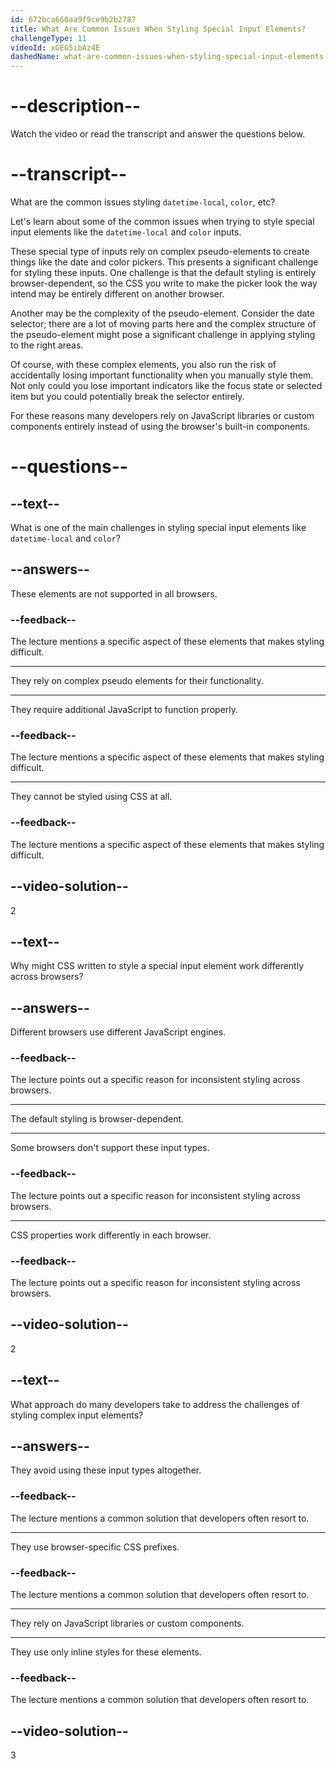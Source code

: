 ```yaml
---
id: 672bca660aa9f9ce9b2b2787
title: What Are Common Issues When Styling Special Input Elements?
challengeType: 11
videoId: xGEG5ibAz4E
dashedName: what-are-common-issues-when-styling-special-input-elements
---
```


# --description--

Watch the video or read the transcript and answer the questions below.

# --transcript--

What are the common issues styling `datetime-local`, `color`, etc?

Let's learn about some of the common issues when trying to style special input elements like the `datetime-local` and `color` inputs.

These special type of inputs rely on complex pseudo-elements to create things like the date and color pickers. This presents a significant challenge for styling these inputs. One challenge is that the default styling is entirely browser-dependent, so the CSS you write to make the picker look the way intend may be entirely different on another browser. 

Another may be the complexity of the pseudo-element. Consider the date selector; there are a lot of moving parts here and the complex structure of the pseudo-element might pose a significant challenge in applying styling to the right areas.

Of course, with these complex elements, you also run the risk of accidentally losing important functionality when you manually style them. Not only could you lose important indicators like the focus state or selected item but you could potentially break the selector entirely.  

For these reasons many developers rely on JavaScript libraries or custom components entirely instead of using the browser's built-in components.

# --questions--

## --text--

What is one of the main challenges in styling special input elements like `datetime-local` and `color`?

## --answers--

These elements are not supported in all browsers.

### --feedback--

The lecture mentions a specific aspect of these elements that makes styling difficult.

---

They rely on complex pseudo elements for their functionality.

---

They require additional JavaScript to function properly.

### --feedback--

The lecture mentions a specific aspect of these elements that makes styling difficult.

---

They cannot be styled using CSS at all.

### --feedback--

The lecture mentions a specific aspect of these elements that makes styling difficult.

## --video-solution--

2

## --text--

Why might CSS written to style a special input element work differently across browsers?

## --answers--

Different browsers use different JavaScript engines.

### --feedback--

The lecture points out a specific reason for inconsistent styling across browsers.

---

The default styling is browser-dependent.

---

Some browsers don't support these input types.

### --feedback--

The lecture points out a specific reason for inconsistent styling across browsers.

---

CSS properties work differently in each browser.

### --feedback--

The lecture points out a specific reason for inconsistent styling across browsers.

## --video-solution--

2

## --text--

What approach do many developers take to address the challenges of styling complex input elements?

## --answers--

They avoid using these input types altogether.

### --feedback--

The lecture mentions a common solution that developers often resort to.

---

They use browser-specific CSS prefixes.

### --feedback--

The lecture mentions a common solution that developers often resort to.

---

They rely on JavaScript libraries or custom components.

---

They use only inline styles for these elements.

### --feedback--

The lecture mentions a common solution that developers often resort to.

## --video-solution--

3
